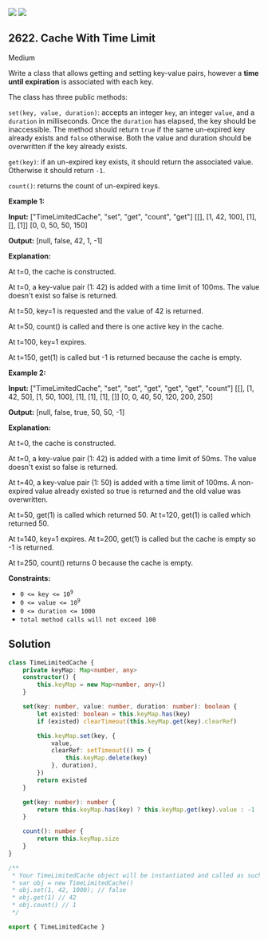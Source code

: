 [![](https://img.shields.io/github/stars/javadev/LeetCode-in-Kotlin?label=Stars&style=flat-square)](https://github.com/javadev/LeetCode-in-Kotlin)
[![](https://img.shields.io/github/forks/javadev/LeetCode-in-Kotlin?label=Fork%20me%20on%20GitHub%20&style=flat-square)](https://github.com/javadev/LeetCode-in-Kotlin/fork)

## 2622\. Cache With Time Limit

Medium

Write a class that allows getting and setting key-value pairs, however a **time until expiration** is associated with each key.

The class has three public methods:

`set(key, value, duration)`: accepts an integer `key`, an integer `value`, and a `duration` in milliseconds. Once the `duration` has elapsed, the key should be inaccessible. The method should return `true` if the same un-expired key already exists and `false` otherwise. Both the value and duration should be overwritten if the key already exists.

`get(key)`: if an un-expired key exists, it should return the associated value. Otherwise it should return `-1`.

`count()`: returns the count of un-expired keys.

**Example 1:**

**Input:** ["TimeLimitedCache", "set", "get", "count", "get"] [[], [1, 42, 100], [1], [], [1]] [0, 0, 50, 50, 150]

**Output:** [null, false, 42, 1, -1]

**Explanation:** 

At t=0, the cache is constructed. 

At t=0, a key-value pair (1: 42) is added with a time limit of 100ms. The value doesn't exist so false is returned. 

At t=50, key=1 is requested and the value of 42 is returned. 

At t=50, count() is called and there is one active key in the cache. 

At t=100, key=1 expires. 

At t=150, get(1) is called but -1 is returned because the cache is empty.

**Example 2:**

**Input:** ["TimeLimitedCache", "set", "set", "get", "get", "get", "count"] [[], [1, 42, 50], [1, 50, 100], [1], [1], [1], []] [0, 0, 40, 50, 120, 200, 250]

**Output:** [null, false, true, 50, 50, -1]

**Explanation:** 

At t=0, the cache is constructed. 

At t=0, a key-value pair (1: 42) is added with a time limit of 50ms. The value doesn't exist so false is returned. 

At t=40, a key-value pair (1: 50) is added with a time limit of 100ms. A non-expired value already existed so true is returned and the old value was overwritten. 

At t=50, get(1) is called which returned 50. At t=120, get(1) is called which returned 50. 

At t=140, key=1 expires. At t=200, get(1) is called but the cache is empty so -1 is returned. 

At t=250, count() returns 0 because the cache is empty.

**Constraints:**

*   <code>0 <= key <= 10<sup>9</sup></code>
*   <code>0 <= value <= 10<sup>9</sup></code>
*   `0 <= duration <= 1000`
*   `total method calls will not exceed 100`

## Solution

```typescript
class TimeLimitedCache {
    private keyMap: Map<number, any>
    constructor() {
        this.keyMap = new Map<number, any>()
    }

    set(key: number, value: number, duration: number): boolean {
        let existed: boolean = this.keyMap.has(key)
        if (existed) clearTimeout(this.keyMap.get(key).clearRef)

        this.keyMap.set(key, {
            value,
            clearRef: setTimeout(() => {
                this.keyMap.delete(key)
            }, duration),
        })
        return existed
    }

    get(key: number): number {
        return this.keyMap.has(key) ? this.keyMap.get(key).value : -1
    }

    count(): number {
        return this.keyMap.size
    }
}

/**
 * Your TimeLimitedCache object will be instantiated and called as such:
 * var obj = new TimeLimitedCache()
 * obj.set(1, 42, 1000); // false
 * obj.get(1) // 42
 * obj.count() // 1
 */

export { TimeLimitedCache }
```
